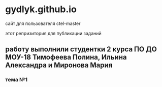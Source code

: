 # gydlyk.github.io
сайт для пользователя ctel-master

этот репризитория для публикации заданий

## работу выполнили студентки 2 курса ПО ДО МОУ-18 Тимофеева Полина, Ильина Александра и Миронова Мария 

### тема №1
